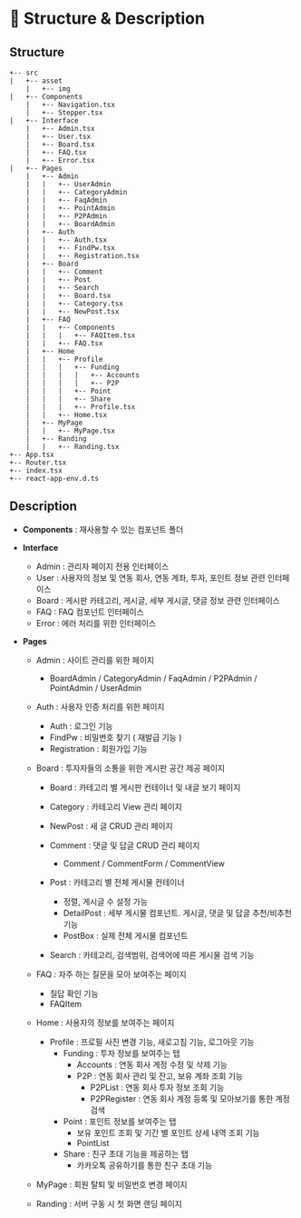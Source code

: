 # 🌳 Structure & Description

## Structure
```
+-- src
| 	+-- asset
	|	+-- img
|	+-- Components
	|	+-- Navigation.tsx
	|	+-- Stepper.tsx
|	+-- Interface
	|	+-- Admin.tsx
	|	+-- User.tsx
	|	+-- Board.tsx
	|	+-- FAQ.tsx
	|	+-- Error.tsx
|	+-- Pages
	|	+-- Admin
	|	|   +-- UserAdmin
	|	|   +-- CategoryAdmin
	|	|   +-- FaqAdmin
	|	|   +-- PointAdmin
	|	|   +-- P2PAdmin
	|	|   +-- BoardAdmin
	|	+-- Auth
	|	|   +-- Auth.tsx
	|	|   +-- FindPw.tsx
	|	|   +-- Registration.tsx
	|	+-- Board
	|	|   +-- Comment
	|	|   +-- Post
	|	|   +-- Search
	|	|   +-- Board.tsx
	|	|   +-- Category.tsx
	|	|   +-- NewPost.tsx
	|	+-- FAQ
	|	|   +-- Components
	|	|   |   +-- FAQItem.tsx
	|	|   +-- FAQ.tsx
	|	+-- Home
	|	|   +-- Profile
	|	|   |   +-- Funding
	|	|   |   |   +-- Accounts
	|	|   |   |   +-- P2P
	|	|   |   +-- Point
	|	|   |   +-- Share
	|	|   |   +-- Profile.tsx
	|	|   +-- Home.tsx
	|	+-- MyPage
	|	|   +-- MyPage.tsx
	|	+-- Randing
	|	|   +-- Randing.tsx
+-- App.tsx
+-- Router.tsx
+-- index.tsx
+-- react-app-env.d.ts
```

## Description

- **Components** : 재사용할 수 있는 컴포넌트 폴더

- **Interface**

  - Admin : 관리자 페이지 전용 인터페이스
  - User : 사용자의 정보 및 연동 회사, 연동 계좌, 투자, 포인트 정보 관련 인터페이스
  - Board : 게시판 카테고리, 게시글, 세부 게시글, 댓글 정보 관련 인터페이스
  - FAQ : FAQ 컴포넌트 인터페이스
  - Error : 에러 처리를 위한 인터페이스

- **Pages**

  - Admin : 사이트 관리를 위한 페이지

    - BoardAdmin / CategoryAdmin / FaqAdmin / P2PAdmin / PointAdmin / UserAdmin

  - Auth : 사용자 인증 처리를 위한 페이지

    - Auth : 로그인 기능
    - FindPw : 비밀번호 찾기 ( 재발급 기능 )
    - Registration : 회원가입 기능

  - Board : 투자자들의 소통을 위한 게시판 공간 제공 페이지

    - Board : 카테고리 별 게시판 컨테이너 및 내글 보기 페이지
    - Category : 카테고리 View 관리 페이지
    - NewPost : 새 글 CRUD 관리 페이지
    - Comment : 댓글 및 답글 CRUD 관리 페이지
      - Comment / CommentForm / CommentView

    - Post : 카테고리 별 전체 게시물 컨테이너
      - 정렬, 게시글 수 설정 가능
      - DetailPost : 세부 게시물 컴포넌트. 게시글, 댓글 및 답글 추천/비추천 기능
      - PostBox : 실제 전체 게시물 컴포넌트
    - Search : 카테고리, 검색범위, 검색어에 따른 게시물 검색 기능

  - FAQ : 자주 하는 질문을 모아 보여주는 페이지

    - 질답 확인 기능
    - FAQItem

  - Home : 사용자의 정보를 보여주는 페이지

    - Profile : 프로필 사진 변경 기능, 새로고침 기능, 로그아웃 기능
      - Funding : 투자 정보를 보여주는 탭
        - Accounts : 연동 회사 계정 수정 및 삭제 기능
        - P2P : 연동 회사 관리 및 잔고, 보유 계좌 조회 기능 
          - P2PList : 연동 회사 투자 정보 조회 기능
          - P2PRegister : 연동 회사 계정 등록 및 모아보기를 통한 계정 검색
      - Point : 포인트 정보를 보여주는 탭
        - 보유 포인트 조회 및 기간 별 포인트 상세 내역 조회 기능
        - PointList
      - Share : 친구 초대 기능을 제공하는 탭
        - 카카오톡 공유하기를 통한 친구 초대 기능

  - MyPage : 회원 탈퇴 및 비밀번호 변경 페이지

  - Randing : 서버 구동 시 첫 화면 랜딩 페이지


